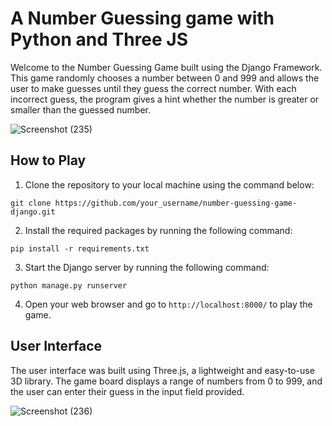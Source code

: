 A Number Guessing game with Python and Three JS
===========================================

Welcome to the Number Guessing Game built using the Django Framework. This game randomly chooses a number between 0 and 999 and allows the user to make guesses until they guess the correct number. With each incorrect guess, the program gives a hint whether the number is greater or smaller than the guessed number. 

![Screenshot (235)](https://github.com/DonGuillotine/django-3js-game/assets/89584431/e2fc829e-e20d-4d61-9b95-cc445283d261)

How to Play
-----------

1.  Clone the repository to your local machine using the command below:

  `git clone https://github.com/your_username/number-guessing-game-django.git`


2.  Install the required packages by running the following command:

  `pip install -r requirements.txt`


3.  Start the Django server by running the following command:

  `python manage.py runserver`

4.  Open your web browser and go to `http://localhost:8000/` to play the game.


User Interface
--------------

The user interface was built using Three.js, a lightweight and easy-to-use 3D library. The game board displays a range of numbers from 0 to 999, and the user can enter their guess in the input field provided.

![Screenshot (236)](https://github.com/DonGuillotine/django-3js-game/assets/89584431/515859ce-b927-49df-8d12-de26d52e28f7)
